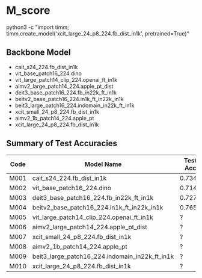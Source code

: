 # M_score

python3 -c "import timm; timm.create_model('xcit_large_24_p8_224.fb_dist_in1k', pretrained=True)"

## Backbone Model

- cait_s24_224.fb_dist_in1k
- vit_base_patch16_224.dino
- vit_large_patch14_clip_224.openai_ft_in1k
- aimv2_large_patch14_224.apple_pt_dist
- deit3_base_patch16_224.fb_in22k_ft_in1k
- beitv2_base_patch16_224.in1k_ft_in22k_in1k
- beit3_large_patch16_224.indomain_in22k_ft_in1k
- xcit_small_24_p8_224.fb_dist_in1k
- aimv2_1b_patch14_224.apple_pt
- xcit_large_24_p8_224.fb_dist_in1k

## Summary of Test Accuracies

| Code | Model Name | Test Acc |
|------|------------|----------|
| M001 | cait_s24_224.fb_dist_in1k | 0.7346 |
| M002 | vit_base_patch16_224.dino | 0.7146 |
| M003 | deit3_base_patch16_224.fb_in22k_ft_in1k | 0.7275 |
| M004 | beitv2_base_patch16_224.in1k_ft_in22k_in1k | 0.7654 |
| M005 | vit_large_patch14_clip_224.openai_ft_in1k | ? |
| M006 | aimv2_large_patch14_224.apple_pt_dist | ? |
| M007 | xcit_small_24_p8_224.fb_dist_in1k | ? |
| M008 | aimv2_1b_patch14_224.apple_pt | ? |
| M009 | beit3_large_patch16_224.indomain_in22k_ft_in1k | ? |
| M010 | xcit_large_24_p8_224.fb_dist_in1k | ? |